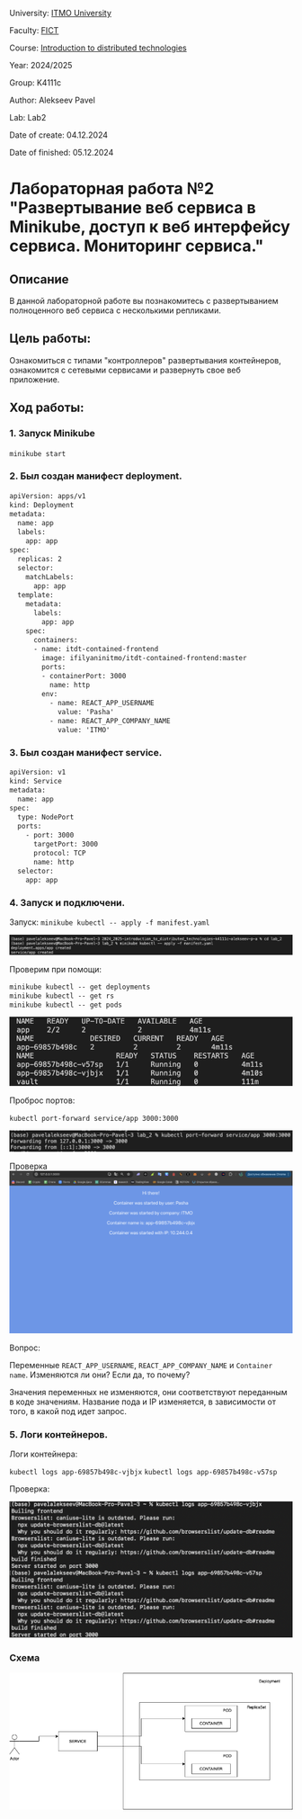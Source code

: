 University: [ITMO University](https://itmo.ru/ru/)

Faculty: [FICT](https://fict.itmo.ru)

Course: [Introduction to distributed technologies](https://github.com/itmo-ict-faculty/introduction-to-distributed-technologies)

Year: 2024/2025

Group: K4111с

Author: Alekseev Pavel

Lab: Lab2

Date of create: 04.12.2024

Date of finished: 05.12.2024


# Лабораторная работа №2 "Развертывание веб сервиса в Minikube, доступ к веб интерфейсу сервиса. Мониторинг сервиса."

## Описание
   В данной лабораторной работе вы познакомитесь с развертыванием полноценного веб сервиса с несколькими репликами.

## Цель работы:
   Ознакомиться с типами "контроллеров" развертывания контейнеров, ознакомится с сетевыми сервисами и развернуть свое веб приложение.

## Ход работы:

### 1. Запуск Minikube
``minikube start``

### 2. Был создан манифест deployment.

  ```
  apiVersion: apps/v1
  kind: Deployment
  metadata:
    name: app
    labels:
      app: app
  spec:
    replicas: 2
    selector:
      matchLabels:
        app: app
    template:
      metadata:
        labels:
          app: app
      spec:
        containers:
        - name: itdt-contained-frontend
          image: ifilyaninitmo/itdt-contained-frontend:master
          ports:
          - containerPort: 3000
            name: http
          env:
            - name: REACT_APP_USERNAME
              value: 'Pasha'
            - name: REACT_APP_COMPANY_NAME
              value: 'ITMO'
  ```
 

### 3. Был создан манифест service.

  ```  
  apiVersion: v1
  kind: Service
  metadata:
    name: app
  spec:
    type: NodePort
    ports:
      - port: 3000
        targetPort: 3000
        protocol: TCP
        name: http
    selector:
      app: app
```

### 4. Запуск и подключени.
Запуск: 
`minikube kubectl -- apply -f manifest.yaml`

![1](screens/1.png)

Проверим при помощи:

```
minikube kubectl -- get deployments
minikube kubectl -- get rs
minikube kubectl -- get pods 
```
![2](screens/2.png)

Проброс портов:

`kubectl port-forward service/app 3000:3000`

![3](screens/3.png)

Проверка
![6](screens/6.png)


Вопрос: 

Переменные  `REACT_APP_USERNAME`,  `REACT_APP_COMPANY_NAME`  и  `Container name`. Изменяются ли они? Если да, то почему? 

Значения переменных не изменяются, они соответствуют переданным в коде значениям. Название пода и IP изменяется, в зависимости от того, в какой под идет запрос.

### 5. Логи контейнеров.

Логи контейнера:

`kubectl logs app-69857b498c-vjbjx`
`kubectl logs app-69857b498c-v57sp`

Проверка: 

![4](screens/4.png)

### Схема


![5](screens/5.png)
